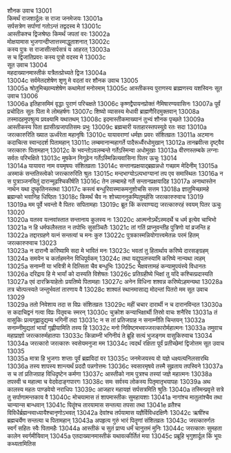 शौनक उवाच	13001  
किमर्थं राजशार्दूलः स राजा जनमेजयः	13001a  
सर्पसत्रेण सर्पाणां गतोऽन्तं तद्वदस्व मे	13001c  
आस्तीकश्च द्विजश्रेष्ठः किमर्थं जपतां वरः	13002a  
मोक्षयामास भुजगान्दीप्तात्तस्माद्धुताशनात्	13002c  
कस्य पुत्रः स राजासीत्सर्पसत्रं य आहरत्	13003a  
स च द्विजातिप्रवरः कस्य पुत्रो वदस्व मे	13003c  
सूत उवाच	13004  
महदाख्यानमास्तीकं यत्रैतत्प्रोच्यते द्विज	13004a  
13004c सर्वमेतदशेषेण शृणु मे वदतां वर
शौनक उवाच	13005  
13005a श्रोतुमिच्छाम्यशेषेण कथामेतां मनोरमाम्
13005c आस्तीकस्य पुराणस्य ब्राह्मणस्य यशस्विनः
सूत उवाच	13006  
13006a इतिहासमिमं वृद्धाः पुराणं परिचक्षते
13006c कृष्णद्वैपायनप्रोक्तं नैमिषारण्यवासिनः
13007a पूर्वं प्रचोदितः सूतः पिता मे लोमहर्षणः
13007c शिष्यो व्यासस्य मेधावी ब्राह्मणैरिदमुक्तवान्
13008a तस्मादहमुपश्रुत्य प्रवक्ष्यामि यथातथम्
13008c इदमास्तीकमाख्यानं तुभ्यं शौनक पृच्छते
13009a आस्तीकस्य पिता ह्यासीत्प्रजापतिसमः प्रभुः
13009c ब्रह्मचारी यताहारस्तपस्युग्रे रतः सदा
13010a जरत्कारुरिति ख्यात ऊर्ध्वरेता महानृषिः
13010c यायावराणां धर्मज्ञः प्रवरः संशितव्रतः
13011a अटमानः कदाचित्स स्वान्ददर्श पितामहान्
13011c लम्बमानान्महागर्ते पादैरूर्ध्वैरधोमुखान्
13012a तानब्रवीत्स दृष्ट्वैव जरत्कारुः पितामहान्
13012c के भवन्तोऽवलम्बन्ते गर्तेऽस्मिन्वा अधोमुखाः
13013a वीरणस्तम्बके लग्नाः सर्वतः परिभक्षिते
13013c मूषकेन निगूढेन गर्तेऽस्मिन्नित्यवासिना
पितर ऊचुः	13014  
13014a यायावरा नाम वयमृषयः संशितव्रताः
13014c सन्तानप्रक्षयाद्ब्रह्मन्नधो गच्छाम मेदिनीम्
13015a अस्माकं सन्ततिस्त्वेको जरत्कारुरिति श्रुतः
13015c मन्दभाग्योऽल्पभाग्यानां तप एव समास्थितः
13016a न स पुत्राञ्जनयितुं दारान्मूढश्चिकीर्षति
13016c तेन लम्बामहे गर्ते सन्तानप्रक्षयादिह
13017a अनाथास्तेन नाथेन यथा दुष्कृतिनस्तथा
13017c कस्त्वं बन्धुरिवास्माकमनुशोचसि सत्तम
13018a ज्ञातुमिच्छामहे ब्रह्मन्को भवानिह धिष्ठितः
13018c किमर्थं चैव नः शोच्याननुकम्पितुमर्हसि
जरत्कारुरुवाच	13019  
13019a मम पूर्वे भवन्तो वै पितरः सपितामहाः
13019c ब्रूत किं करवाण्यद्य जरत्कारुरहं स्वयम्
पितर ऊचुः	13020  
13020a यतस्व यत्नवांस्तात सन्तानाय कुलस्य नः
13020c आत्मनोऽर्थेऽस्मदर्थे च धर्म इत्येव चाभिभो
13021a न हि धर्मफलैस्तात न तपोभिः सुसञ्चितैः
13021c तां गतिं प्राप्नुवन्तीह पुत्रिणो यां व्रजन्ति ह
13022a तद्दारग्रहणे यत्नं सन्तत्यां च मनः कुरु
13022c पुत्रकास्मन्नियोगात्त्वमेतन्नः परमं हितम्
जरत्कारुरुवाच	13023  
13023a न दारान्वै करिष्यामि सदा मे भावितं मनः
13023c भवतां तु हितार्थाय करिष्ये दारसङ्ग्रहम्
13024a समयेन च कर्ताहमनेन विधिपूर्वकम्
13024c तथा यद्युपलप्स्यामि करिष्ये नान्यथा त्वहम्
13025a सनाम्नी या भवित्री मे दित्सिता चैव बन्धुभिः
13025c भैक्षवत्तामहं कन्यामुपयंस्ये विधानतः
13026a दरिद्राय हि मे भार्यां को दास्यति विशेषतः
13026c प्रतिग्रहीष्ये भिक्षां तु यदि कश्चित्प्रदास्यति
13027a एवं दारक्रियाहेतोः प्रयतिष्ये पितामहाः
13027c अनेन विधिना शश्वन्न करिष्येऽहमन्यथा
13028a तत्र चोत्पत्स्यते जन्तुर्भवतां तारणाय वै
13028c शाश्वतं स्थानमासाद्य मोदन्तां पितरो मम
सूत उवाच	13029  
13029a ततो निवेशाय तदा स विप्रः संशितव्रतः
13029c महीं चचार दारार्थी न च दारानविन्दत
13030a स कदाचिद्वनं गत्वा विप्रः पितृवचः स्मरन्
13030c चुक्रोश कन्याभिक्षार्थी तिस्रो वाचः शनैरिव
13031a तं वासुकिः प्रत्यगृह्णादुद्यम्य भगिनीं तदा
13031c न स तां प्रतिजग्राह न सनाम्नीति चिन्तयन्
13032a सनाम्नीमुद्यतां भार्यां गृह्णीयामिति तस्य हि
13032c मनो निविष्टमभवज्जरत्कारोर्महात्मनः
13033a तमुवाच महाप्राज्ञो जरत्कारुर्महातपाः
13033c किन्नाम्नी भगिनीयं ते ब्रूहि सत्यं भुजङ्गम
वासुकिरुवाच	13034  
13034a जरत्कारो जरत्कारुः स्वसेयमनुजा मम
13034c त्वदर्थं रक्षिता पूर्वं प्रतीच्छेमां द्विजोत्तम
सूत उवाच	13035  
13035a मात्रा हि भुजगाः शप्ताः पूर्वं ब्रह्मविदां वर
13035c जनमेजयस्य वो यज्ञे धक्ष्यत्यनिलसारथिः
13036a तस्य शापस्य शान्त्यर्थं प्रददौ पन्नगोत्तमः
13036c स्वसारमृषये तस्मै सुव्रताय तपस्विने
13037a स च तां प्रतिजग्राह विधिदृष्टेन कर्मणा
13037c आस्तीको नाम पुत्रश्च तस्यां जज्ञे महात्मनः
13038a तपस्वी च महात्मा च वेदवेदाङ्गपारगः
13038c समः सर्वस्य लोकस्य पितृमातृभयापहः
13039a अथ कालस्य महतः पाण्डवेयो नराधिपः
13039c आजहार महायज्ञं सर्पसत्रमिति श्रुतिः
13040a तस्मिन्प्रवृत्ते सत्रे तु सर्पाणामन्तकाय वै
13040c मोचयामास तं शापमास्तीकः सुमहायशाः
13041a नागांश्च मातुलांश्चैव तथा चान्यान्स बान्धवान्
13041c पितॄंश्च तारयामास सन्तत्या तपसा तथा
13041e व्रतैश्च विविधैर्ब्रह्मन्स्वाध्यायैश्चानृणोऽभवत्
13042a देवांश्च तर्पयामास यज्ञैर्विविधदक्षिणैः
13042c ऋषींश्च ब्रह्मचर्येण सन्तत्या च पितामहान्
13043a अपहृत्य गुरुं भारं पितॄणां संशितव्रतः
13043c जरत्कारुर्गतः स्वर्गं सहितः स्वैः पितामहैः
13044a आस्तीकं च सुतं प्राप्य धर्मं चानुत्तमं मुनिः
13044c जरत्कारुः सुमहता कालेन स्वर्गमीयिवान्
13045a एतदाख्यानमास्तीकं यथावत्कीर्तितं मया
13045c प्रब्रूहि भृगुशार्दूल किं भूयः कथ्यतामितिस
